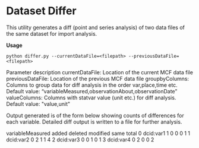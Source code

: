 # Dataset Differ

This utility generates a diff (point and series analysis) of two data files of the same dataset for import analysis.

**Usage**
```
python differ.py --currentDataFile=<filepath> --previousDataFile=<filepath>
```

Parameter description
currentDataFile: Location of the current MCF data file
previousDataFile: Location of the previous MCF data file
groupbyColumns: Columns to group data for diff analysis in the order var,place,time etc. Default value: “variableMeasured,observationAbout,observationDate”
valueColumns: Columns with statvar value (unit etc.) for diff analysis. Default value:  "value,unit"

Output generated is of the form below showing counts of differences for each variable.
Detailed diff output is written to a file for further analysis.

variableMeasured   added  deleted  modified  same  total
0   dcid:var1       1      0       0          0     1
1   dcid:var2       0      2       1          1     4
2   dcid:var3       0      0       1          0     1
3   dcid:var4       0      2       0          0     2
